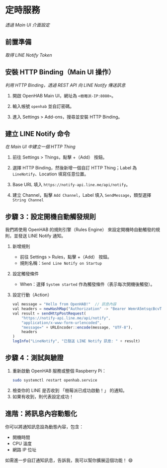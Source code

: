 # 定時服務

_透過 Main UI 介面設定_

## 前置準備

_取得 LINE Notify Token_

## 安裝 HTTP Binding（Main UI 操作）

_利用 HTTP Binding，透過 REST API 向 LINE Notify 傳送訊息_

1. 開啟 OpenHAB Main UI，網址為 `<樹莓派-IP:8080>`。
2. 輸入帳號 `openhab` 並自訂密碼。

3. 進入 Settings > Add-ons，搜尋並安裝 HTTP Binding。

## 建立 LINE Notify 命令

_在 Main UI 中建立一個 HTTP Thing_

1. 前往 Settings > Things，點擊 +（Add） 按鈕。  

2. 選擇 HTTP Binding，然後新增一個自訂 HTTP Thing；Label 為 `LineNotify`、Location 填寫任意位置。

3. Base URL 填入 `https://notify-api.line.me/api/notify`。

4. 建立 Channel，點擊 `Add Channel`，Label 填入 `SendMessage`，類型選擇 `String Channel`


## 步驟 3：設定開機自動觸發規則
我們將使用 OpenHAB 的規則引擎（Rules Engine） 來設定開機時自動觸發的規則，並發送 LINE Notify 通知。

1. 新增規則
   - 前往 Settings > Rules，點擊 +（Add） 按鈕。  
   - 規則名稱：`Send Line Notify on Startup`

2. 設定觸發條件
   - When：選擇 `System started` 作為觸發條件（表示每次開機後觸發）。

3. 設定行動（Action）

    ```javascript
    val message = "Hello from OpenHAB!"  // 訊息內容
    val headers = newHashMap("Authorization" -> "Bearer WemrA5mtsqcBcvTEG59tXmVGVTDj8wifXH51GzjWXx8")  // 替換為你的 Token
    val result = sendHttpPostRequest(
        "https://notify-api.line.me/api/notify",
        "application/x-www-form-urlencoded",
        "message=" + URLEncoder::encode(message, "UTF-8"),
        headers
    )
    logInfo("LineNotify", "已發送 LINE Notify 訊息: " + result)
    ```



## 步驟 4：測試與驗證
1. 重新啟動 OpenHAB 服務或整個 Raspberry Pi：
   ```bash
   sudo systemctl restart openhab.service
   ```
2. 檢查你的 LINE 是否收到 「樹莓派已成功啟動！」 的通知。  
3. 如果有收到，則代表設定成功！



## 進階：將訊息內容動態化
你可以將通知訊息設為動態內容，包含：
- 開機時間  
- CPU 溫度  
- 網路 IP 位址

如需進一步自訂通知訊息，告訴我，我可以幫你擴展這個功能！ 😄